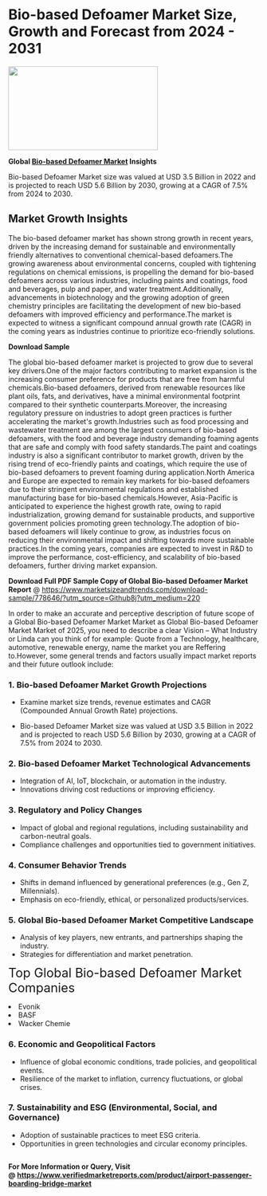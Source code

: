 <H1>Bio-based Defoamer Market Size, Growth and Forecast from 2024 - 2031</H1><img class="aligncenter size-medium wp-image-584254" src="https://thirdeyenews.in/wp-content/uploads/2024/09/Global-Market-Research-300x168.jpeg" alt="" width="300" height="168" /><p><strong>Global&nbsp;<a href="https://www.marketsizeandtrends.com/download-sample/778646/?utm_source=Github8j?utm_medium=220">Bio-based Defoamer Market</a> Insights</strong></p><p>Bio-based Defoamer Market size was valued at USD 3.5 Billion in 2022 and is projected to reach USD 5.6 Billion by 2030, growing at a CAGR of 7.5% from 2024 to 2030.</p><p><h2>Market Growth Insights</h2> <p>The bio-based defoamer market has shown strong growth in recent years, driven by the increasing demand for sustainable and environmentally friendly alternatives to conventional chemical-based defoamers.The growing awareness about environmental concerns, coupled with tightening regulations on chemical emissions, is propelling the demand for bio-based defoamers across various industries, including paints and coatings, food and beverages, pulp and paper, and water treatment.Additionally, advancements in biotechnology and the growing adoption of green chemistry principles are facilitating the development of new bio-based defoamers with improved efficiency and performance.The market is expected to witness a significant compound annual growth rate (CAGR) in the coming years as industries continue to prioritize eco-friendly solutions.</p> <p><strong>Download Sample</strong></p> <p>The global bio-based defoamer market is projected to grow due to several key drivers.One of the major factors contributing to market expansion is the increasing consumer preference for products that are free from harmful chemicals.Bio-based defoamers, derived from renewable resources like plant oils, fats, and derivatives, have a minimal environmental footprint compared to their synthetic counterparts.Moreover, the increasing regulatory pressure on industries to adopt green practices is further accelerating the market's growth.Industries such as food processing and wastewater treatment are among the largest consumers of bio-based defoamers, with the food and beverage industry demanding foaming agents that are safe and comply with food safety standards.The paint and coatings industry is also a significant contributor to market growth, driven by the rising trend of eco-friendly paints and coatings, which require the use of bio-based defoamers to prevent foaming during application.North America and Europe are expected to remain key markets for bio-based defoamers due to their stringent environmental regulations and established manufacturing base for bio-based chemicals.However, Asia-Pacific is anticipated to experience the highest growth rate, owing to rapid industrialization, growing demand for sustainable products, and supportive government policies promoting green technology.The adoption of bio-based defoamers will likely continue to grow, as industries focus on reducing their environmental impact and shifting towards more sustainable practices.In the coming years, companies are expected to invest in R&D to improve the performance, cost-efficiency, and scalability of bio-based defoamers, further driving market expansion.<p><span class=""><strong>Download Full PDF Sample Copy of Global Bio-based Defoamer Market Report</strong> @ <a href="https://www.marketsizeandtrends.com/download-sample/778646/?utm_source=Github8j?utm_medium=220" target="_blank">https://www.marketsizeandtrends.com/download-sample/778646/?utm_source=Github8j?utm_medium=220</a></span></p><p>In order to make an accurate and perceptive description of future scope of a Global&nbsp;Bio-based Defoamer Market Market as Global&nbsp;Bio-based Defoamer Market Market of 2025, you need to describe a clear Vision &ndash; What Industry or Linda can you think of for example: Quote from a Technology, healthcare, automotive, renewable energy, name the market you are Reffering to.However, some general trends and factors usually impact market reports and their future outlook include:</p><h3>1.&nbsp;<strong>Bio-based Defoamer Market Growth Projections</strong></h3><ul><li>Examine market size trends, revenue estimates and CAGR (Compounded Annual Growth Rate) projections.</li><li><p>Bio-based Defoamer Market size was valued at USD 3.5 Billion in 2022 and is projected to reach USD 5.6 Billion by 2030, growing at a CAGR of 7.5% from 2024 to 2030.</p></li></ul><h3>2.&nbsp;<strong>Bio-based Defoamer Market Technological Advancements</strong></h3><ul><li>Integration of AI, IoT, blockchain, or automation in the industry.</li><li>Innovations driving cost reductions or improving efficiency.</li></ul><h3>3.&nbsp;<strong>Regulatory and Policy Changes</strong></h3><ul><li>Impact of global and regional regulations, including sustainability and carbon-neutral goals.</li><li>Compliance challenges and opportunities tied to government initiatives.</li></ul><h3>4.&nbsp;<strong>Consumer Behavior Trends</strong></h3><ul><li>Shifts in demand influenced by generational preferences (e.g., Gen Z, Millennials).</li><li>Emphasis on eco-friendly, ethical, or personalized products/services.</li></ul><h3>5.&nbsp;<strong>Global Bio-based Defoamer Market Competitive Landscape</strong></h3><ul><li>Analysis of key players, new entrants, and partnerships shaping the industry.</li><li>Strategies for differentiation and market penetration.</li></ul><p data-pm-slice="1 1 []"><span style="color: inherit; font-family: inherit; font-size: 25px;">Top Global Bio-based Defoamer Market Companies</span></p><div class="" data-test-id=""><p><li>Evonik</li><li> BASF</li><li> Wacker Chemie</li></p></div><h3>6.&nbsp;<strong>Economic and Geopolitical Factors</strong></h3><ul><li>Influence of global economic conditions, trade policies, and geopolitical events.</li><li>Resilience of the market to inflation, currency fluctuations, or global crises.</li></ul><h3>7.&nbsp;<strong>Sustainability and ESG (Environmental, Social, and Governance)</strong></h3><ul><li>Adoption of sustainable practices to meet ESG criteria.</li><li>Opportunities in green technologies and circular economy principles.</li></ul><h2><strong style="font-size: 14px;">For More Information or Query, Visit @&nbsp;</strong><a style="background-color: #ffffff; font-size: 14px;" href="https://www.marketsizeandtrends.com/report/bio-based-defoamer-market/" target="_blank">https://www.verifiedmarketreports.com/product/airport-passenger-boarding-bridge-market</a></h2>